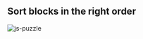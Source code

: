 ## Sort blocks in the right order


![js-puzzle](https://raw.githubusercontent.com/lewagon/fullstack-images/master/frontend/js_puzzle.gif)

